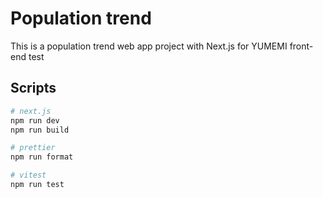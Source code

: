 # Population trend
This is a population trend web app project with Next.js for YUMEMI front-end test

## Scripts
```bash
# next.js
npm run dev 
npm run build

# prettier
npm run format

# vitest
npm run test
```